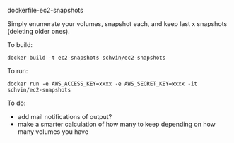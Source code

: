 dockerfile-ec2-snapshots

Simply enumerate your volumes, snapshot each, and keep last x snapshots (deleting older ones).

To build:

  `docker build -t ec2-snapshots schvin/ec2-snapshots`

To run:

  `docker run -e AWS_ACCESS_KEY=xxxx -e AWS_SECRET_KEY=xxxx -it schvin/ec2-snapshots`

To do:

* add mail notifications of output?
* make a smarter calculation of how many to keep depending on how many volumes you have
